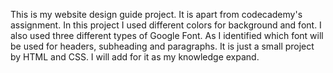 This is my website design guide project. It is apart from codecademy's assignment. In this project I used different colors for background and font. I also used three different types of Google Font.
As I identified which font will be used for headers, subheading and paragraphs. It is just a small project by HTML and CSS. I will add for it as my knowledge expand.
